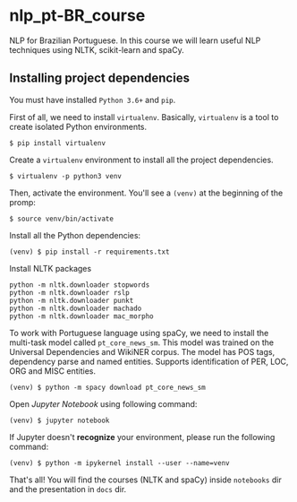 # nlp_pt-BR_course
NLP for Brazilian Portuguese. In this course we will learn useful NLP techniques using NLTK, scikit-learn and spaCy.


## Installing project dependencies

You must have installed `Python 3.6+` and `pip`.

First of all, we need to install `virtualenv`. Basically, `virtualenv` is a tool to create isolated Python environments.

```
$ pip install virtualenv
```

Create a `virtualenv` environment to install all the project dependencies.

```
$ virtualenv -p python3 venv  
```

Then, activate the environment. You'll see a `(venv)` at the beginning of the promp:

```
$ source venv/bin/activate
```

Install all the Python dependencies:

```
(venv) $ pip install -r requirements.txt
```

Install NLTK packages

```
python -m nltk.downloader stopwords
python -m nltk.downloader rslp
python -m nltk.downloader punkt
python -m nltk.downloader machado
python -m nltk.downloader mac_morpho
```

To work with Portuguese language using spaCy, we need to install the multi-task model called `pt_core_news_sm`. This model was trained on the Universal Dependencies and WikiNER corpus. The model has POS tags, dependency parse and named entities. Supports identification of PER, LOC, ORG and MISC entities.

```
(venv) $ python -m spacy download pt_core_news_sm
```

Open *Jupyter Notebook* using following command:

```
(venv) $ jupyter notebook
```

If Jupyter doesn't **recognize** your environment, please run the following command:

```
(venv) $ python -m ipykernel install --user --name=venv
```

That's all! You will find the courses (NLTK and spaCy) inside `notebooks` dir and the presentation in `docs` dir.

